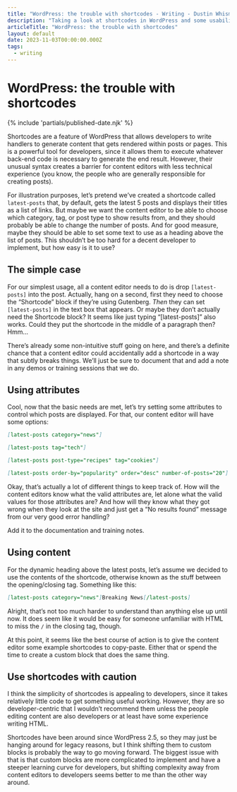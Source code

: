```yaml
---
title: "WordPress: the trouble with shortcodes - Writing - Dustin Whisman"
description: "Taking a look at shortcodes in WordPress and some usability problems for content editors."
articleTitle: "WordPress: the trouble with shortcodes"
layout: default
date: 2023-11-03T00:00:00.000Z
tags:
  - writing
---
```


# WordPress: the trouble with shortcodes

{% include 'partials/published-date.njk' %}

Shortcodes are a feature of WordPress that allows developers to write handlers to generate content that gets rendered within posts or pages. This is a powerful tool for developers, since it allows them to execute whatever back-end code is necessary to generate the end result. However, their unusual syntax creates a barrier for content editors with less technical experience (you know, the people who are generally responsible for creating posts).

For illustration purposes, let’s pretend we’ve created a shortcode called `latest-posts` that, by default, gets the latest 5 posts and displays their titles as a list of links. But maybe we want the content editor to be able to choose which category, tag, or post type to show results from, and they should probably be able to change the number of posts. And for good measure, maybe they should be able to set some text to use as a heading above the list of posts. This shouldn’t be too hard for a decent developer to implement, but how easy is it to use?

## The simple case

For our simplest usage, all a content editor needs to do is drop `[latest-posts]` into the post. Actually, hang on a second, first they need to choose the “Shortcode” block if they’re using Gutenberg. *Then* they can set `[latest-posts]` in the text box that appears. Or maybe they don’t actually need the Shortcode block? It seems like just typing “[latest-posts]” also works. Could they put the shortcode in the middle of a paragraph then? Hmm…

There’s already some non-intuitive stuff going on here, and there’s a definite chance that a content editor could accidentally add a shortcode in a way that subtly breaks things. We’ll just be sure to document that and add a note in any demos or training sessions that we do.

## Using attributes

Cool, now that the basic needs are met, let’s try setting some attributes to control which posts are displayed. For that, our content editor will have some options:

```markdown
[latest-posts category="news"]

[latest-posts tag="tech"]

[latest-posts post-type="recipes" tag="cookies"]

[latest-posts order-by="popularity" order="desc" number-of-posts="20"]
```

Okay, that’s actually a lot of different things to keep track of. How will the content editors know what the valid attributes are, let alone what the valid values for those attributes are? And how will they know what they got wrong when they look at the site and just get a “No results found” message from our very good error handling?

Add it to the documentation and training notes.

## Using content

For the dynamic heading above the latest posts, let’s assume we decided to use the contents of the shortcode, otherwise known as the stuff between the opening/closing tag. Something like this:

```markdown
[latest-posts category="news"]Breaking News[/latest-posts]
```

Alright, that’s not too much harder to understand than anything else up until now. It does seem like it would be easy for someone unfamiliar with HTML to miss the `/` in the closing tag, though.

At this point, it seems like the best course of action is to give the content editor some example shortcodes to copy-paste. Either that or spend the time to create a custom block that does the same thing.

## Use shortcodes with caution

I think the simplicity of shortcodes is appealing to developers, since it takes relatively little code to get something useful working. However, they are so developer-centric that I wouldn’t recommend them unless the people editing content are also developers or at least have some experience writing HTML.

Shortcodes have been around since WordPress 2.5, so they may just be hanging around for legacy reasons, but I think shifting them to custom blocks is probably the way to go moving forward. The biggest issue with that is that custom blocks are more complicated to implement and have a steeper learning curve for developers, but shifting complexity away from content editors to developers seems better to me than the other way around.
